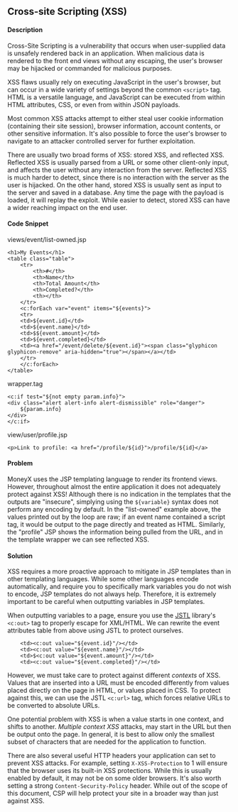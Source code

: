 ## Cross-site Scripting (XSS)

#### Description

Cross-Site Scripting is a vulnerability that occurs when user-supplied data is unsafely rendered back in an application. When malicious data is rendered to the front end views without any escaping, the user's browser may be hijacked or commanded for malicious purposes.

XSS flaws usually rely on executing JavaScript in the user's browser, but can occur in a wide variety of settings beyond the common ```<script>``` tag. HTML is a versatile language, and JavaScript can be executed from within HTML attributes, CSS, or even from within JSON payloads.

Most common XSS attacks attempt to either steal user cookie information (containing their site session), browser information, account contents, or other sensitive information. It's also possible to force the user's browser to navigate to an attacker controlled server for further exploitation.

There are usually two broad forms of XSS: stored XSS, and reflected XSS. Reflected XSS is usually parsed from a URL or some other client-only input, and affects the user without any interaction from the server. Reflected XSS is much harder to detect, since there is no interaction with the server as the user is hijacked. On the other hand, stored XSS is usually sent as input to the server and saved in a database. Any time the page with the payload is loaded, it will replay the exploit. While easier to detect, stored XSS can have a wider reaching impact on the end user.

#### Code Snippet
views/event/list-owned.jsp

```
<h1>My Events</h1>
<table class="table">
    <tr>
        <th>#</th>
        <th>Name</th>
        <th>Total Amount</th>
        <th>Completed?</th>
        <th></th>
    </tr>
    <c:forEach var="event" items="${events}">
    <tr>
    <td>${event.id}</td>
    <td>${event.name}</td>
    <td>$${event.amount}</td>
    <td>${event.completed}</td>
    <td><a href="/event/delete/${event.id}"><span class="glyphicon glyphicon-remove" aria-hidden="true"></span></a></td>
    </tr>
    </c:forEach>
</table>
```
wrapper.tag

```
<c:if test="${not empty param.info}">
<div class="alert alert-info alert-dismissible" role="danger">
	${param.info}
</div>
</c:if>
```
view/user/profile.jsp

```
<p>Link to profile: <a href="/profile/${id}">/profile/${id}</a>
```

#### Problem

MoneyX uses the JSP templating language to render its frontend views. However, throughout almost the entire application it does not adequately protect against XSS! Although there is no indication in the templates that the outputs are "insecure", simplying using the ```${variable}``` syntax does not perform any encoding by default. In the "list-owned" example above, the values printed out by the loop are raw; if an event name contained a script tag, it would be output to the page directly and treated as HTML. Similarly, the "profile" JSP shows the information being pulled from the URL, and in the template wrapper we can see reflected XSS.

#### Solution

XSS requires a more proactive approach to mitigate in JSP templates than in other templating languages. While some other languages encode automatically, and require you to specifically mark variables you do not wish to encode, JSP templates do not always help. Therefore, it is extremely important to be careful when outputting variables in JSP templates.

When outputting variables to a page, ensure you use the [JSTL](https://jstl.java.net/) library's ```<c:out>``` tag to properly escape for XML/HTML. We can rewrite the event attributes table from above using JSTL to protect ourselves.

```
    <td><c:out value="${event.id}"/></td>
    <td><c:out value="${event.name}"/></td>
    <td>$<c:out value="${event.amount}"/></td>
    <td><c:out value="${event.completed}"/></td>
```

However, we must take care to protect against different *contexts* of XSS. Values that are inserted into a URL must be encoded differently from values placed directly on the page in HTML, or values placed in CSS. To protect against this, we can use the JSTL ```<c:url>``` tag, which forces relative URLs to be converted to absolute URLs.

One potential problem with XSS is when a value starts in one context, and shifts to another. *Multiple context XSS* attacks, may start in the URL but then be output onto the page. In general, it is best to allow only the smallest subset of characters that are needed for the application to function.

There are also several useful HTTP headers your application can set to prevent XSS attacks. For example, setting ```X-XSS-Protection``` to 1 will ensure that the browser uses its built-in XSS protections. While this is usually enabled by default, it may not be on some older browsers. It's also worth setting a strong ```Content-Security-Policy``` header. While out of the scope of this document, CSP will help protect your site in a broader way than just against XSS.